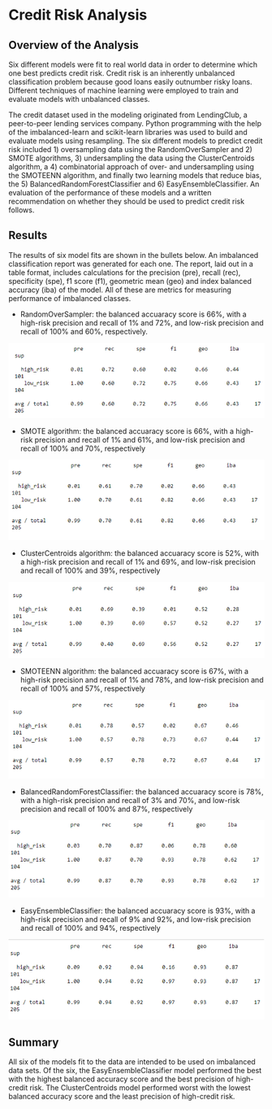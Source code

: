 # Credit Risk Analysis
## Overview of the Analysis
Six different models were fit to real world data in order to determine which one best predicts credit risk.  Credit risk is an inherently unbalanced classification problem because good loans easily outnumber risky loans. Different techniques of machine learning were employed to train and evaluate models with unbalanced classes.   

The credit dataset used in the modeling originated from LendingClub, a peer-to-peer lending services company.  Python programming with the help of the imbalanced-learn and scikit-learn libraries was used to build and evaluate models using resampling.  The six different models to predict credit risk included 1) oversampling data using the RandomOverSampler and 2) SMOTE algorithms, 3) undersampling the data using the ClusterCentroids algorithm, a 4) combinatorial approach of over- and undersampling using the SMOTEENN algorithm, and finally two learning models that reduce bias, the 5) BalancedRandomForestClassifier and 6) EasyEnsembleClassifier. An evaluation of the performance of these models and a written recommendation on whether they should be used to predict credit risk follows.

## Results
The results of six model fits are shown in the bullets below.  An imbalanced classification report was generated for each one.  The report, laid out in a table format, includes calculations for the precision (pre), recall (rec), specificity (spe), f1 score (f1), geometric mean (geo) and index balanced accuracy (iba) of the model. All of these are metrics for measuring performance of imbalanced classes.  

* RandomOverSampler: the balanced accuaracy score is 66%, with a high-risk precision and recall of 1% and 72%, and low-risk precision and recall of 100% and 60%, respectively.

![RandomOversampler model imbalanced classification report](screenshots/model1.png)

* SMOTE algorithm: the balanced accuaracy score is 66%, with a high-risk precision and recall of 1% and 61%, and low-risk precision and recall of 100% and 70%, respectively

![SMOTE Algorithm model imbalanced classification report](screenshots/model2.png)

* ClusterCentroids algorithm: the balanced accuaracy score is 52%, with a high-risk precision and recall of 1% and 69%, and low-risk precision and recall of 100% and 39%, respectively

![Cluster Centroids algorithm model imbalanced classification report](screenshots/model3.png)

* SMOTEENN algorithm: the balanced accuaracy score is 67%, with a high-risk precision and recall of 1% and 78%, and low-risk precision and recall of 100% and 57%, respectively

![SMOTEENN algorithm model imbalanced classification report](screenshots/model4.png)

* BalancedRandomForestClassifier: the balanced accuaracy score is 78%, with a high-risk precision and recall of 3% and 70%, and low-risk precision and recall of 100% and 87%, respectively

![BalancedRandomForestClassifier model imbalanced classification report](screenshots/model5.png)

* EasyEnsembleClassifier: the balanced accuaracy score is 93%, with a high-risk precision and recall of 9% and 92%, and low-risk precision and recall of 100% and 94%, respectively

![EasyEnsembleClassifier model imbalanced classification report](screenshots/model6.png)


## Summary
All six of the models fit to the data are intended to be used on imbalanced data sets.  Of the six, the EasyEnsembleClassifier model performed the best with the highest balanced accuracy score and the best precision of high-credit risk. The ClusterCentroids model performed worst with the lowest balanced accuracy score and the least precision of high-credit risk.  


